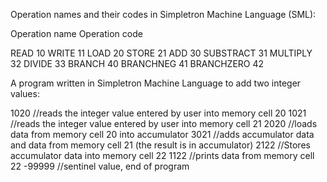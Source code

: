 Operation names and their codes in Simpletron Machine Language (SML):

Operation name      Operation code

READ                10
WRITE               11
LOAD                20
STORE               21
ADD                 30
SUBSTRACT           31
MULTIPLY            32
DIVIDE              33
BRANCH              40
BRANCHNEG           41
BRANCHZERO          42


A program written in Simpletron Machine Language to add two integer values: 

1020                //reads the integer value entered by user into memory cell 20 
1021                //reads the integer value entered by user into memory cell 21
2020                //loads data from memory cell 20 into accumulator
3021                //adds accumulator data and data from memory cell 21 (the result is in accumulator)
2122                //Stores accumulator data into memory cell 22
1122                //prints data from memory cell 22 
-99999              //sentinel value, end of program

